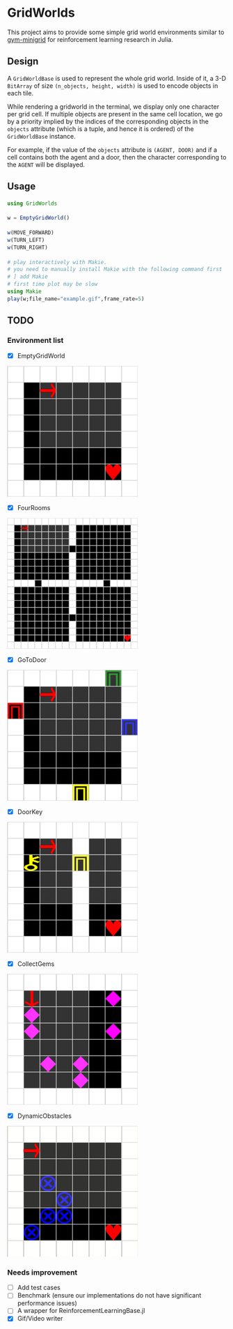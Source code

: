 # GridWorlds

This project aims to provide some simple grid world environments similar to [gym-minigrid](https://github.com/maximecb/gym-minigrid) for reinforcement learning research in Julia.

## Design

A `GridWorldBase` is used to represent the whole grid world. Inside of it, a 3-D `BitArray` of size `(n_objects, height, width)` is used to encode objects in each tile.

While rendering a gridworld in the terminal, we display only one character per grid cell. If multiple objects are present in the same cell location, we go by a priority implied by the indices of the corresponding objects in the `objects` attribute (which is a tuple, and hence it is ordered) of the `GridWorldBase` instance.

For example, if the value of the `objects` attribute is `(AGENT, DOOR)` and if a cell contains both the agent and a door, then the character corresponding to the `AGENT` will be displayed.

## Usage

```julia
using GridWorlds

w = EmptyGridWorld()

w(MOVE_FORWARD)
w(TURN_LEFT)
w(TURN_RIGHT)

# play interactively with Makie.
# you need to manually install Makie with the following command first
# ] add Makie
# first time plot may be slow
using Makie
play(w;file_name="example.gif",frame_rate=5)
```

## TODO

### Environment list

- [x] EmptyGridWorld

<img src="https://github.com/JuliaReinforcementLearning/GridWorlds.jl/raw/master/docs/src/assets/img/EmptyGridWorld.gif" width="300px">

- [x] FourRooms

<img src="https://github.com/JuliaReinforcementLearning/GridWorlds.jl/raw/master/docs/src/assets/img/FourRooms.gif" width="300px">

- [x] GoToDoor

<img src="https://github.com/JuliaReinforcementLearning/GridWorlds.jl/raw/master/docs/src/assets/img/GoToDoor.gif" width="300px">

- [x] DoorKey

<img src="https://github.com/JuliaReinforcementLearning/GridWorlds.jl/raw/master/docs/src/assets/img/DoorKey.gif" width="300px">

- [x] CollectGems

<img src="https://github.com/JuliaReinforcementLearning/GridWorlds.jl/raw/master/docs/src/assets/img/CollectGems.gif" width="300px">

- [x] DynamicObstacles

<img src="docs/src/assets/img/DynamicObstacles.gif" width="300px">

### Needs improvement

- [ ] Add test cases
- [ ] Benchmark (ensure our implementations do not have significant performance issues)
- [ ] A wrapper for ReinforcementLearningBase.jl
- [x] Gif/Video writer
